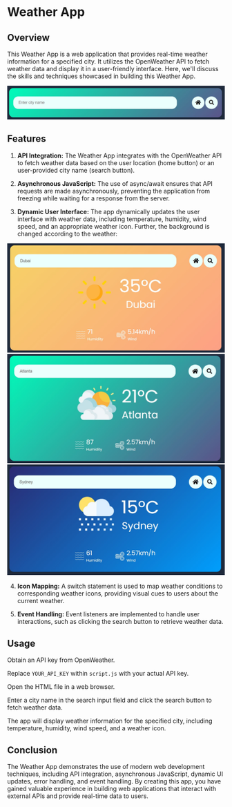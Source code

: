 # Weather App
## Overview
This Weather App is a web application that provides real-time weather information for a specified city. It utilizes the OpenWeather API to fetch weather data and display it in a user-friendly interface. Here, we'll discuss the skills and techniques showcased in building this Weather App.

![Search-bar](./images/search-bar.jpg)
## Features
1. **API Integration:** The Weather App integrates with the OpenWeather API to fetch weather data based on the user location (home button) or an user-provided city name (search button).

2. **Asynchronous JavaScript:** The use of async/await ensures that API requests are made asynchronously, preventing the application from freezing while waiting for a response from the server.

3. **Dynamic User Interface:** The app dynamically updates the user interface with weather data, including temperature, humidity, wind speed, and an appropriate weather icon. Further, the background is changed according to the weather:

![sunny](./images/sunny-example.jpg)
![cloudy](./images/cloudy-example.jpg)
![rain](./images/rain-example.jpg)

4. **Icon Mapping:** A switch statement is used to map weather conditions to corresponding weather icons, providing visual cues to users about the current weather.

5. **Event Handling:** Event listeners are implemented to handle user interactions, such as clicking the search button to retrieve weather data.

## Usage
Obtain an API key from OpenWeather.


Replace `YOUR_API_KEY` within `script.js` with your actual API key.


Open the HTML file in a web browser.

Enter a city name in the search input field and click the search button to fetch weather data.

The app will display weather information for the specified city, including temperature, humidity, wind speed, and a weather icon.

## Conclusion
The Weather App demonstrates the use of modern web development techniques, including API integration, asynchronous JavaScript, dynamic UI updates, error handling, and event handling. By creating this app, you have gained valuable experience in building web applications that interact with external APIs and provide real-time data to users.